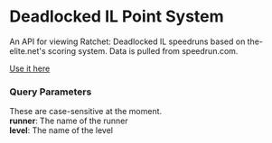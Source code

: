 # Deadlocked IL Point System

An API for viewing Ratchet: Deadlocked IL speedruns based on the-elite.net's scoring system. Data is pulled from speedrun.com.

[Use it here](https://deadlocked.andreram.workers.dev/)

### Query Parameters
These are case-sensitive at the moment.\
**runner**: The name of the runner\
**level**: The name of the level
